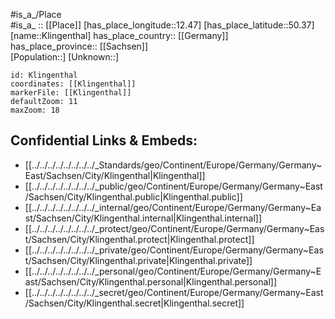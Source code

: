 ﻿---
location: [50.37,12.47] 
mapzoom: [7,12] 
mapmarker: city 
type: City
tags:
- geo/City


SpocWebEntityId: 31492
isDeleted: false
confidential: public

---
#is_a_/Place  
#is_a_ :: [[Place]] 
[has_place_longitude::12.47] 
[has_place_latitude::50.37] 
[name::Klingenthal] 
has_place_country:: [[Germany]]  
has_place_province:: [[Sachsen]]  
[Population::] 
[Unknown::] 


```leaflet
id: Klingenthal
coordinates: [[Klingenthal]] 
markerFile: [[Klingenthal]] 
defaultZoom: 11 
maxZoom: 18
```


## Confidential Links & Embeds: 
- [[../../../../../../../../_Standards/geo/Continent/Europe/Germany/Germany~East/Sachsen/City/Klingenthal|Klingenthal]] 
- [[../../../../../../../../_public/geo/Continent/Europe/Germany/Germany~East/Sachsen/City/Klingenthal.public|Klingenthal.public]] 
- [[../../../../../../../../_internal/geo/Continent/Europe/Germany/Germany~East/Sachsen/City/Klingenthal.internal|Klingenthal.internal]] 
- [[../../../../../../../../_protect/geo/Continent/Europe/Germany/Germany~East/Sachsen/City/Klingenthal.protect|Klingenthal.protect]] 
- [[../../../../../../../../_private/geo/Continent/Europe/Germany/Germany~East/Sachsen/City/Klingenthal.private|Klingenthal.private]] 
- [[../../../../../../../../_personal/geo/Continent/Europe/Germany/Germany~East/Sachsen/City/Klingenthal.personal|Klingenthal.personal]] 
- [[../../../../../../../../_secret/geo/Continent/Europe/Germany/Germany~East/Sachsen/City/Klingenthal.secret|Klingenthal.secret]] 
